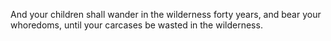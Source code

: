And your children shall wander in the wilderness forty years, and bear your whoredoms, until your carcases be wasted in the wilderness.
